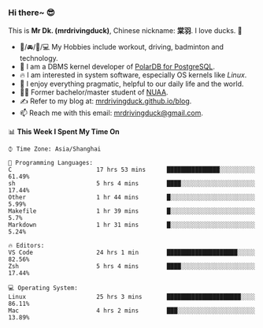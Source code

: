 ### Hi there~ 😎

This is **Mr Dk. (mrdrivingduck)**, Chinese nickname: **棠羽**. I love ducks. 🦆

- 💪/🚘/🏸/💻 My Hobbies include workout, driving, badminton and technology.
- 🍊 I am a DBMS kernel developer of [PolarDB for PostgreSQL](https://github.com/ApsaraDB/PolarDB-for-PostgreSQL).
- 🔥 I am interested in system software, especially OS kernels like *Linux*.
- 🔧 I enjoy everything pragmatic, helpful to our daily life and the world.
- 👨‍🎓 Former bachelor/master student of [NUAA](https://en.wikipedia.org/wiki/Nanjing_University_of_Aeronautics_and_Astronautics).
- ✍ Refer to my blog at: [mrdrivingduck.github.io/blog](https://www.mrdrivingduck.cn/blog/#/).
- 📫 Reach me with this email: [mrdrivingduck@gmail.com](mailto:mrdrivingduck@gmail.com).

<!--START_SECTION:waka-->
📊 **This Week I Spent My Time On** 

```text
⌚︎ Time Zone: Asia/Shanghai

💬 Programming Languages: 
C                        17 hrs 53 mins      ███████████████░░░░░░░░░░   61.49% 
sh                       5 hrs 4 mins        ████░░░░░░░░░░░░░░░░░░░░░   17.44% 
Other                    1 hr 44 mins        █░░░░░░░░░░░░░░░░░░░░░░░░   5.99% 
Makefile                 1 hr 39 mins        █░░░░░░░░░░░░░░░░░░░░░░░░   5.7% 
Markdown                 1 hr 31 mins        █░░░░░░░░░░░░░░░░░░░░░░░░   5.24%

🔥 Editors: 
VS Code                  24 hrs 1 min        ████████████████████░░░░░   82.56% 
Zsh                      5 hrs 4 mins        ████░░░░░░░░░░░░░░░░░░░░░   17.44%

💻 Operating System: 
Linux                    25 hrs 3 mins       █████████████████████░░░░   86.11% 
Mac                      4 hrs 2 mins        ███░░░░░░░░░░░░░░░░░░░░░░   13.89%

```


<!--END_SECTION:waka-->

<!-- ![Mr Dk.'s GitHub Stats](https://github-readme-stats.vercel.app/api?username=mrdrivingduck&count_private&show_icons=true&theme=buefy) -->

<!-- ![Most Used Languages](https://github-readme-stats.vercel.app/api/top-langs/?username=mrdrivingduck&exclude_repo=mips32-CPU,snort-tcp-socket&theme=buefy&layout=compact&langs_count=10) -->


<!--
**mrdrivingduck/mrdrivingduck** is a ✨ _special_ ✨ repository because its `README.md` (this file) appears on your GitHub profile.

Here are some ideas to get you started:

- 🔭 I’m currently working on ...
- 🌱 I’m currently learning ...
- 👯 I’m looking to collaborate on ...
- 🤔 I’m looking for help with ...
- 💬 Ask me about ...
- 📫 How to reach me: ...
- 😄 Pronouns: ...
- ⚡ Fun fact: ...
-->
